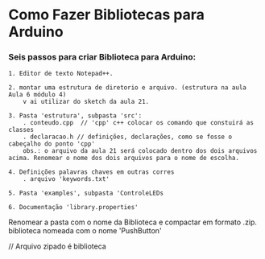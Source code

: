 # Como Fazer Bibliotecas para Arduino

### Seis passos para criar Biblioteca para Arduino:

    1. Editor de texto Notepad++. 
    
    2. montar uma estrutura de diretorio e arquivo. (estrutura na aula Aula 6 módulo 4)
        v ai utilizar do sketch da aula 21.

    3. Pasta 'estrutura', subpasta 'src':
        . conteudo.cpp  // 'cpp' c++ colocar os comando que constuirá as classes
        . declaracao.h // definições, declarações, como se fosse o cabeçalho do ponto 'cpp'
        obs.: o arquivo da aula 21 será colocado dentro dos dois arquivos acima. Renomear o nome dos dois arquivos para o nome de escolha.

    4. Definições palavras chaves em outras corres
        . arquivo 'keywords.txt'

    5. Pasta 'examples', subpasta 'ControleLEDs

    6. Documentação 'library.properties'

Renomear a pasta com o nome da Biblioteca e compactar em formato .zip. biblioteca nomeada com o nome 'PushButton'

// Arquivo zipado é biblioteca